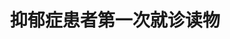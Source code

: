 ---
title: 抑郁症患者第一次就诊读物
tags: [孤独症, ASD, AS, Austim]
color: warning
description: 非常棒的抑郁症药物治疗常见疑惑解答！
external_url: http://mp.weixin.qq.com/s?__biz=MzIyMzgyMjY5NQ==&amp;mid=2247484138&amp;idx=1&amp;sn=845d8c38dfe932cd56df4f9adfbeaf05&amp;chksm=e81914e2df6e9df4f800a2e25449d644ce8f5940b70ad965b56c78e64950ba87d404c93358d2&amp;scene=27#wechat_redirect
---